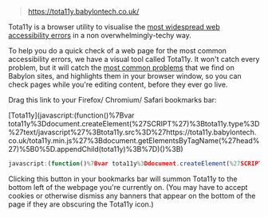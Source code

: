 
> https://tota11y.babylontech.co.uk/

Tota11y is a browser utility to visualise the [most widespread web accessibility errors](https://webaim.org/projects/million/#wcag) in a non overwhelmingly-techy way.

To help you do a quick check of a web page for the most common accessibility errors, we have a visual tool called Tota11y. It won't catch every problem, but it will catch the [most common problems](https://webaim.org/projects/million/#wcag) that we find on Babylon sites, and highlights them in your browser window, so you can check pages while you're editing content, before they ever go live.

Drag this link to your Firefox/ Chromium/ Safari bookmarks bar:

[Tota11y](javascript:(function()%7Bvar tota11y%3Ddocument.createElement(%27SCRIPT%27)%3Btota11y.type%3D%27text/javascript%27%3Btota11y.src%3D%27https://tota11y.babylontech.co.uk/tota11y.min.js%27%3Bdocument.getElementsByTagName(%27head%27)%5B0%5D.appendChild(tota11y)%3B%7D)()%3B)

```js
javascript:(function()%7Bvar tota11y%3Ddocument.createElement(%27SCRIPT%27)%3Btota11y.type%3D%27text/javascript%27%3Btota11y.src%3D%27https://tota11y.babylontech.co.uk/tota11y.min.js%27%3Bdocument.getElementsByTagName(%27head%27)%5B0%5D.appendChild(tota11y)%3B%7D)()%3B
```

Clicking this button in your bookmarks bar will summon Tota11y to the bottom left of the webpage you're currently on. (You may have to accept cookies or otherwise dismiss any banners that appear on the bottom of the page if they are obscuring the Tota11y icon.)
